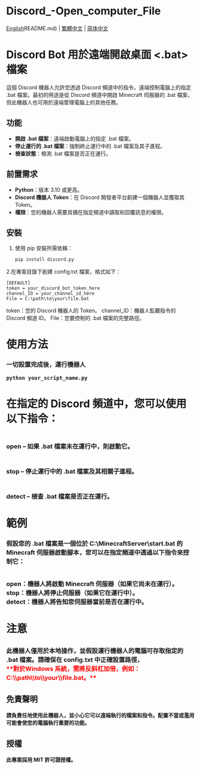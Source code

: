 # Discord_-Open_computer_File

 [English](../../README.md)README.md) | [繁體中文](docs/tw/README.md) | [简体中文](../cn/README.md) 

# Discord Bot 用於遠端開啟桌面 <.bat> 檔案  

這個 Discord 機器人允許您透過 Discord 頻道中的指令，遠端控制電腦上的指定 .bat 檔案。最初的用途是從 Discord 頻道中開啟 Minecraft 伺服器的 .bat 檔案，但此機器人也可用於遠端管理電腦上的其他任務。

## 功能
- **開啟 .bat 檔案**：遠端啟動電腦上的指定 .bat 檔案。
- **停止運行的 .bat 檔案**：強制終止運行中的 .bat 檔案及其子進程。
- **檢查狀態**：檢測 .bat 檔案是否正在運行。

## 前置需求
- **Python**：版本 3.10 或更高。
- **Discord 機器人 Token**：在 Discord 開發者平台創建一個機器人並獲取其 Token。
- **權限**：您的機器人需要具備在指定頻道中讀取和回覆訊息的權限。

## 安裝
	
1. 使用 pip 安裝所需依賴：

   ```bash
   pip install discord.py
2.在專案目錄下創建 config.txt 檔案，格式如下：

    [DEFAULT]
    token = your_discord_bot_token_here
    channel_ID = your_channel_id_here
    File = C:\path\to\your\file.bat
token：您的 Discord 機器人的 Token。
channel_ID：機器人監聽指令的 Discord 頻道 ID。
File：您要控制的 .bat 檔案的完整路徑。

<H1>使用方法
<H3>一切設置完成後，運行機器人
  
    python your_script_name.py
<H1>在指定的 Discord 頻道中，您可以使用以下指令：
<H3><br>open – 如果 .bat 檔案未在運行中，則啟動它。
<H3><br>stop – 停止運行中的 .bat 檔案及其相關子進程。
<H3><br>detect – 檢查 .bat 檔案是否正在運行。
  
<H1>範例
<H3>假設您的 .bat 檔案是一個位於 C:\MinecraftServer\start.bat 的 Minecraft 伺服器啟動腳本，您可以在指定頻道中透過以下指令來控制它：

<br>open：機器人將啟動 Minecraft 伺服器（如果它尚未在運行）。
<br>stop：機器人將停止伺服器（如果它在運行中）。
<br>detect：機器人將告知您伺服器當前是否在運行中。
<br><H1>注意
<H3>此機器人僅用於本地操作，並假設運行機器人的電腦可存取指定的 .bat 檔案。請確保在 config.txt 中正確設置路徑， <br><font color="red">**對於Windows 系統，需將反斜杠加倍，例如：C:\\path\\to\\your\\file.bat。**</font>

<H2>免責聲明
<H4>請負責任地使用此機器人，並小心它可以遠端執行的檔案和指令。配置不當或濫用可能會使您的電腦執行重要的功能。

<H2>授權
<H4>此專案採用 MIT 許可證授權。

